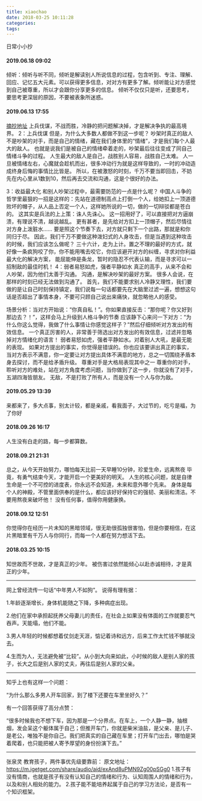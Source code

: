 ```yaml
---
title: xiaochao
date: 2018-03-25 10:11:28
categories:
tags:
---
```

日常小小抄
<!-- more -->
#### 2019.06.18 09:02
倾听：倾听与听不同，倾听是解读别人所说信息的过程，包含听到、专注、理解、回应、记忆五大元素。可以获得更多信息，对对方有更多了解。倾听能让对方感觉到自己被尊重，所以才会跟你分享更多的信息。
倾听不仅仅只是听，还要思考，要思考更深层的原因，不要被表象所迷惑。

#### 2019.06.13 17:55
[摘抄地址](https://mp.weixin.qq.com/s?__biz=MzIzNzM5MTI0Nw==&mid=2247491492&idx=5&sn=ff89fda8279741c86f61d51da7a972c9&chksm=e8c80344dfbf8a52ec81d2ab216290d11ecf00c3255761a676b54bd75a837f4683cfdf77a219&scene=0&xtrack=1&key=b0ebf1a5d52c1bb69fb06bc850c8f16b7a8b31c4c30dac1069cdbb9cbd7800680df64e4c487dd11c13db023f62a056d326ec185cf22da40f5b95cc43632442c15ee018aa2a07fff516c585dbefacda81&ascene=1&uin=MTQxMDYwNzEwMg%3D%3D&devicetype=Windows+10&version=62060833&lang=zh_CN&pass_ticket=o8%2BDH7X5izJrv5TEIiQCIHVApW8nc54nKIqNJF19l7IXFi8tp06NWD5Puk9fg6PU)
上兵伐谋，不战而胜，冷静的把问题解决掉，才是解决争执的最高境界。
2：上兵伐谋
但是，为什么大多数人都做不到这一步呢？
吵架时真正的敌人不是吵架的对手，而是自己的情绪，藏在我们身体里的“情绪”，才是我们每个人最大的敌人。
也就是说我们是被自己的情绪牵着走的，吵架最后往往变成了同自己情绪斗争的过程。
人生最大的敌人是自己，战胜别人容易，战胜自己太难。
人一旦被情绪左右，心魔就会趁机而出，很多冲动行为就是这样导致的，一时的冲动造成终身后悔的事情比比皆是。
所以，在被激怒的时刻，千万不要当即回击，不妨先在内心里从1数到10，然后再去交流和沟通，这是个很好的办法。

3：收益最大化
和别人吵架过程中，最需要防范的一点是什么呢？
中国人斗争的哲学里最狠的一招是这样的：先站在道德制高点上打倒一个人，给她扣上一顶道德败坏的帽子，从人品上否定一个人，这样她所说的一切，做的一切辩驳都是苍白的。
这其实是兵法的上上策：诛人先诛心。
这一招用好了，可以直接把对方逼崩溃，有理说不清，越说越乱。
更有甚者，是先给对方扣上一顶帽子，然后尽情往对方身上泼脏水……
要是照这个节奏下去，对方就只剩下一个出路，那就是和你同归于尽。
因此，我们千万不要做这种泼妇式的人身攻击，但是当遇到这种攻击的时候，我们应该怎么做呢？
三十六计，走为上计。置之不理的最好的方式，就好像一条疯狗咬了你，你不能用嘴去咬它，你应该避开对方的纠缠，寻求对你利益最大化的解决方案，
能屈能伸是条龙，暂时的隐忍不代表认输，而是寻求可以一招制敌的最佳时机！
4：弱者易怒如虎，强者平静如水
真正的高手，从来不会和人吵架，因为他们太善于沟通。
沟通，是解决吵架的最好方案。
很多人会说，在那样的时刻已经无法做到沟通了。
首先，我们不能要求别人冷静又理性，我们要做的是让自己时刻保持镇定，我们说每一句话都要先在大脑里过滤一遍，想想这句话是否超出了事情本身，不要可只顾自己说出来痛快，就忽略他人的感受。


场景分析：当对方开始说：“你真自私！”。你如果直接反击：“那你呢？你又好到那边去？！”，这样会马上升级到人格斗争的节奏
应该静下心来问一下对方：“为什么你这么觉得，我做了什么事情让你感觉这样子？”然后仔细倾听对方发出的有效信息。
一个真正厉害的人，非常善于筛选出对方发出的有效信息，过滤并忽略掉对方情绪化的语言！
弱者易怒如虎，强者平静如水。对着别人大吼，是最无能的表现。
如果对方提出的事实，你觉得是错误的。你也应该要讲出真正的事实，当对方表示不满意，你一定要让对方提出具体不满意的地方，总之一切围绕矛盾本身去探讨，而不是给矛盾升级。
尊重对手是大格局表现其中之一
尊重你的对手，聆听对方的难处，站在对方角度考虑问题，当你做到了这一步，你就没有了对手，五湖四海皆朋友。
无敌，不是打败了所有人，而是没有一个人与你为敌。

#### 2019.05.29 13:39
来都来了，多大点事，别太计较，都是亲戚，看我面子，大过节的，吃亏是福，为了你好
#### 2018.09.26 16:17
人生没有白走的路，每一步都算数。

#### 2018.09.21 21:31
总之，从今天开始努力，哪怕每天比前一天早睡10分钟，珍爱生命，远离熬夜
毕竟，有勇气结束今天，才能开启一个更美好的明天。
人生的核心问题，就是自律
生命是一个不可控的进度表，你永远不会知道，未来和意外哪个先来。
身体是每个人的神殿，不管里面供奉的是什么，都应该好好保持它的强韧、美丽和清洁。不要用熬夜来破坏他！
没有任何事，值得你用健康换。

#### 2018.09.12 12:51
你觉得你在经历一片未知的黑暗领域，很无助很孤独很害怕，但是你要相信，在这片黑暗里有千万人与你同行，而每一个人都在努力想活下去。

#### 2018.03.25 10:15
知世故而不世故，才是真正的少年。
被伤害过依然能倾心以赴赤诚相待，才是真正的少年。
- - -
网上曾经流传一句话“中年男人不如狗”。
说得有理有据：

1.年龄逐渐增长，身体机能随之下降，多种病症出现。

2.他们在家中承担起抚养父母妻儿的责任，在社会上如果没有体面的工作就要忍气吞声。天能塌，他们不能。

3.男人年轻的时候都想着仗剑走天涯，惦记着诗和远方，后来工作太忙钱不够就没去。

4.生而为人，无法避免被“比较”。从小到大向来如此，小时候的敌人是别人家的孩子，长大之后是别人家的丈夫，再往后是别人家的父亲。
- - -
知乎上也有这样一个问题：

“为什么那么多男人开车回家，到了楼下还要在车里坐好久？”

有一个回答获得了高分点赞：

“很多时候我也不想下车，因为那是一个分界点。在车上，一个人静一静，抽根烟，发会呆这个躯体属于自己；但推开车门，你就是柴米油盐，是父亲、是儿子、是老公，唯独不是你自己。我们把真实的自己藏在车里；打开车门出去，哪怕是哭着爬着，也只能把被人寄予厚望的身份扮演下去。”
- - -
张泉灵 教育孩子，两件事优先级要靠前：
   原文地址：https://m.igetget.com/share/audio/aid/exAnd8uPMN9Zg00pSGg0
1.孩子有没有情商，也就是孩子有没有认知自己的情绪和行为、认知周围人的情绪和行为，以及和别人相处的能力。
2.孩子能不能培养起属于自己的学习方法论，是否有一个知识框架。
